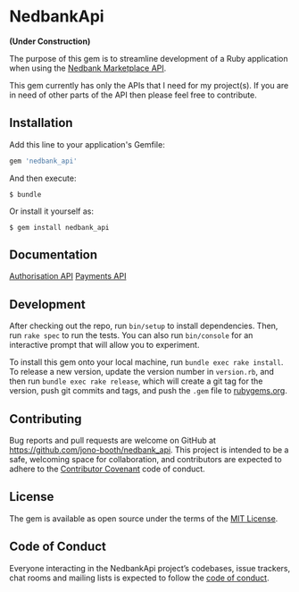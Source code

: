 # NedbankApi
**(Under Construction)**

The purpose of this gem is to streamline development of a Ruby application when using the [Nedbank Marketplace API](https://apim.nedbank.co.za/static/docs).

This gem currently has only the APIs that I need for my project(s). If you are in need of other parts of the API then please feel free to contribute.

## Installation

Add this line to your application's Gemfile:

```ruby
gem 'nedbank_api'
```

And then execute:

    $ bundle

Or install it yourself as:

    $ gem install nedbank_api

## Documentation

[Authorisation API](docs/authorisations_api.md)
[Payments API](docs/payments_api.md)



## Development

After checking out the repo, run `bin/setup` to install dependencies. Then, run `rake spec` to run the tests. You can also run `bin/console` for an interactive prompt that will allow you to experiment.

To install this gem onto your local machine, run `bundle exec rake install`. To release a new version, update the version number in `version.rb`, and then run `bundle exec rake release`, which will create a git tag for the version, push git commits and tags, and push the `.gem` file to [rubygems.org](https://rubygems.org).

## Contributing

Bug reports and pull requests are welcome on GitHub at https://github.com/jono-booth/nedbank_api. This project is intended to be a safe, welcoming space for collaboration, and contributors are expected to adhere to the [Contributor Covenant](http://contributor-covenant.org) code of conduct.

## License

The gem is available as open source under the terms of the [MIT License](https://opensource.org/licenses/MIT).

## Code of Conduct

Everyone interacting in the NedbankApi project’s codebases, issue trackers, chat rooms and mailing lists is expected to follow the [code of conduct](https://github.com/jono-booth/nedbank_api/blob/master/CODE_OF_CONDUCT.md).
